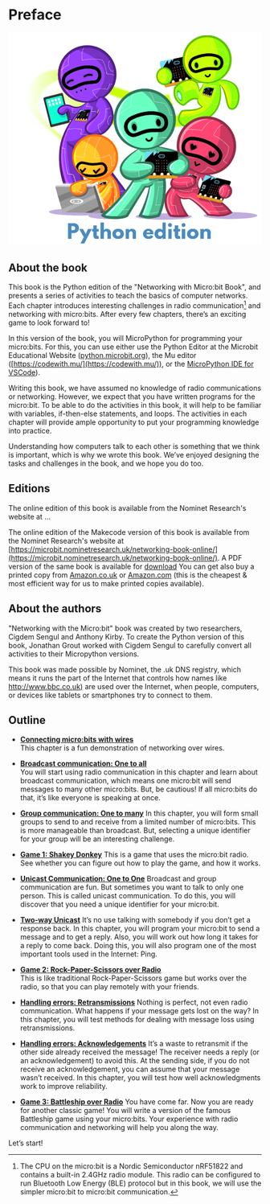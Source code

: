 Preface
=======

![Cover image](cover/cover_python.png)

About the book
------------------------------------

This book is the Python edition of the "Networking with Micro:bit Book", 
and presents a series of activities to teach the basics of computer networks. 
Each chapter introduces interesting challenges in radio communication[^1] and networking with micro:bits.
After every few chapters, there’s an exciting game to look forward to!

In this version of the book, you will MicroPython for programming your micro:bits. For
this, you can use either use the  Python Editor at the Microbit Educational Website 
([python.microbit.org](https://python.microbit.org/)), the Mu editor
([https://codewith.mu/](https://codewith.mu/)), or the [MicroPython IDE for
VSCode](https://marketplace.visualstudio.com/items?itemName=dphans.micropython-ide-vscode)).

Writing this book, we have assumed no knowledge of radio communications or networking. 
However, we expect that you have written programs for the micro:bit. To be able to do the activities in
this book, it will help to be familiar with variables, if-then-else statements, and loops. 
The activities in each chapter will provide ample opportunity to put your programming knowledge into practice.

Understanding how computers talk to each other is something that we think is important, 
which is why we wrote this book. We’ve enjoyed designing the tasks and challenges in the book, and we hope you do too.

Editions
--------

The online edition of this book is available from the Nominet Research's website at ...

The online edition of the Makecode version of this book is available from the Nominet Research's website at [https://microbit.nominetresearch.uk/networking-book-online/](https://microbit.nominetresearch.uk/networking-book-online/).
A PDF version of the same book is available for [download](https://microbit.nominetresearch.uk/networking-book-pdf/networking_with_the_microbit.pdf)
You can get also buy a printed copy from [Amazon.co.uk](https://www.amazon.co.uk/Networking-micro-bit-Anthony-Kirby/dp/1973396769) or [Amazon.com](https://www.amazon.com/Networking-micro-bit-Anthony-Kirby/dp/1973396769) (this is the cheapest & most efficient way for us to make printed copies available).

About the authors
-----------------

"Networking with the Micro:bit" book was created by two researchers, Cigdem Sengul and Anthony Kirby.
To create the Python version of this book, Jonathan Grout worked with Cigdem Sengul to carefully convert all activities to their 
Micropython versions. 
  
This book was made possible by Nominet, the .uk DNS registry, which means it runs the part of the Internet that controls how names like
[http://www.bbc.co.uk)](http://www.bbc.co.uk) are used over the Internet, when people, computers, or devices like tablets or smartphones try to connect to them.

Outline
-------

- [**Connecting micro:bits with wires**](wiredcommunication/wiredcommunication.md)  
    This chapter is a fun demonstration of networking over wires.

- [**Broadcast communication: One to all**](broadcast/broadcast.md)  
    You will start using radio communication in this chapter and learn about broadcast communication, which means one micro:bit will send messages to many other micro:bits. But, be
    cautious! If all micro:bits do that, it’s like everyone is speaking at once.

- [**Group communication: One to many**](groupcommunication/groupcommunication.md)
    In this chapter, you will form small groups to send to and receive from a limited number of micro:bits. This is more
    manageable than broadcast. But, selecting a unique identifier for your group will be an interesting challenge.

- [**Game 1: Shakey Donkey**](shakeydonkey/shakeydonkey.md)
    This is a game that uses the micro:bit radio. See whether you can figure out how to play the game, and how it works.

- [**Unicast Communication: One to One**](unicast/unicast.md)
    Broadcast and group communication are fun. But sometimes you want to talk to only one person. This is called unicast communication. To do this, you will discover that you need a unique identifier
    for your micro:bit.

- [**Two-way Unicast**](twowayunicast/twowayunicast.md)
    It’s no use talking with somebody if you don’t get a response back. In this chapter, you will program your micro:bit to send a message and to get a reply. Also, you will work out how long it takes for a reply to come back. Doing this, you will also program one of the most important tools used in the
    Internet: Ping.

- [**Game 2: Rock-Paper-Scissors over Radio**](rockpaperscissors/rockpaperscissors.md)  
    This is like traditional Rock-Paper-Scissors game but works over the radio, so that you can play remotely with your friends.

- [**Handling errors: Retransmissions**](retransmissions/retransmissions.md)
    Nothing is perfect, not even radio communication. What happens if
    your message gets lost on the way? In this chapter, you will test
    methods for dealing with message loss using retransmissions.

- [**Handling errors: Acknowledgements**](acknowledgements/acknowledgements.md)
    It’s a waste to retransmit if the other side already received the message! The receiver needs a reply (or an acknowledgement) to avoid this. At the sending side, if you do not receive an acknowledgement, you can assume that your message wasn’t received. In this chapter, you will test
    how well acknowledgments work to improve reliability.

- [**Game 3: Battleship over Radio**](battleship/battleship.md)
    You have come far. Now you are ready for another classic game!
    You will write a version of the famous Battleship game using
    your micro:bits. Your experience with radio communication and
    networking will help you along the way.

Let’s start!

[^1]: The CPU on the micro:bit is a Nordic Semiconductor nRF51822 and contains a built-in 2.4GHz radio module. This radio can be configured to run Bluetooth Low Energy
(BLE) protocol but in this book, we will use the simpler micro:bit to micro:bit communication.


